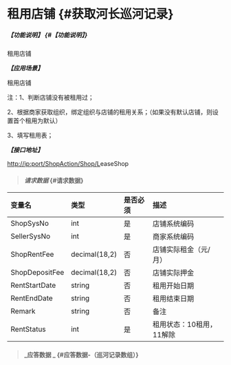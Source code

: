 # 租用店铺 {#获取河长巡河记录}

##### _【功能说明】_ {#【功能说明】}

租用店铺

_**【应用场景】**_

租用店铺

注：1、判断店铺没有被租用过；

2、根据商家获取组织，绑定组织与店铺的租用关系；（如果没有默认店铺，则设置首个租用为默认）

3、填写租用表；

_**【接口地址】**_

[http://ip:port/ShopAction/Shop/L](http://ip:port/HMQuery/PatrolRiver/GetPatrolRivers)easeShop

> #### _请求数据_ {#请求数据}

| 变量名 | 类型 | 是否必须 | 描述 |
| :--- | :--- | :--- | :--- |
| ShopSysNo | int | 是 | 店铺系统编码 |
| SellerSysNo | int | 是 | 商家系统编码 |
| ShopRentFee | decimal\(18,2\) | 否 | 店铺实际租金（元/月） |
| ShopDepositFee | decimal\(18,2\) | 否 | 店铺实际押金 |
| RentStartDate | string | 否 | 租用开始日期 |
| RentEndDate | string | 否 | 租用结束日期 |
| Remark | string | 否 | 备注 |
| RentStatus | int | 是 | 租用状态：10租用，11解除 |

> #### _应答数据 _ {#应答数据-（巡河记录数组）}



